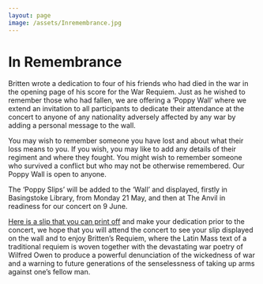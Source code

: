 ```yaml
---
layout: page
image: /assets/Inremembrance.jpg
---
```


# In Remembrance

Britten wrote a dedication to four of his friends who had died in the war in the opening page of his score for
the War Requiem. Just as he wished to remember those who had fallen, we are offering a ‘Poppy Wall’ where we extend
an invitation to all participants to dedicate their attendance at the concert to anyone of any nationality adversely
affected by any war by adding a personal message to the wall.  

You may wish to remember someone you have lost and about what their loss means to you.
If you wish, you may like to add any details of their regiment and where they fought.
You might wish to remember someone who survived a conflict but who may not be otherwise remembered.
Our Poppy Wall is open to anyone. 

The ‘Poppy Slips’ will be added to the ‘Wall’ and displayed, firstly in Basingstoke Library, from Monday 21 May,
and then at The Anvil in readiness for our concert on 9 June.

[Here is a slip that you can print off](https://drive.google.com/open?id=1VbGIl6VCaAYpo7cZ_p-PA05CEGXaTASo) and make your dedication prior to the concert,
we hope that you will attend the concert to see your slip displayed on the wall and to enjoy Britten’s Requiem,
where the Latin Mass text of a traditional requiem is woven together with the devastating war poetry of
Wilfred Owen to produce a powerful denunciation of the wickedness of war and a warning to future generations
of the senselessness of taking up arms against one’s fellow man.
